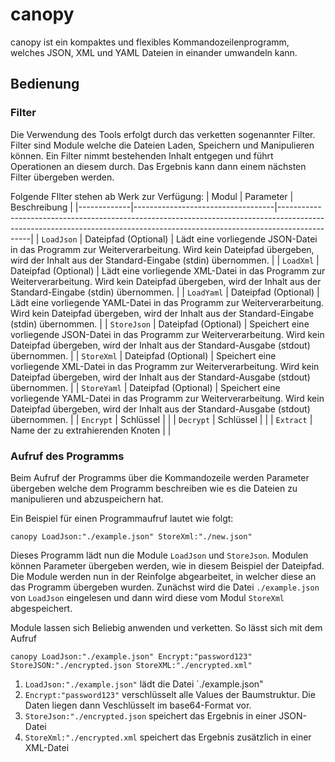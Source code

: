 # canopy
canopy ist ein kompaktes und flexibles Kommandozeilenprogramm, welches JSON, XML und YAML Dateien in einander umwandeln kann.

## Bedienung
### Filter
Die Verwendung des Tools erfolgt durch das verketten sogenannter Filter. Filter sind Module welche die Dateien Laden, Speichern und Manipulieren können.
Ein Filter nimmt bestehenden Inhalt entgegen und führt Operationen an diesem durch. Das Ergebnis kann dann einem nächsten Filter übergeben werden.

Folgende FIlter stehen ab Werk zur Verfügung:
| Modul       | Parameter                         | Beschreibung                                                                                                                                                               |
|-------------|-----------------------------------|----------------------------------------------------------------------------------------------------------------------------------------------------------------------------|
| `LoadJson`  | Dateipfad (Optional)              | Lädt eine vorliegende JSON-Datei in das Programm zur Weiterverarbeitung. Wird kein Dateipfad übergeben, wird der Inhalt aus der Standard-Eingabe (stdin) übernommen.       |
| `LoadXml`   | Dateipfad (Optional)              | Lädt eine vorliegende XML-Datei in das Programm zur Weiterverarbeitung. Wird kein Dateipfad übergeben, wird der Inhalt aus der Standard-Eingabe (stdin) übernommen.        |
| `LoadYaml`  | Dateipfad (Optional)              | Lädt eine vorliegende YAML-Datei in das Programm zur Weiterverarbeitung. Wird kein Dateipfad übergeben, wird der Inhalt aus der Standard-Eingabe (stdin) übernommen.       |
| `StoreJson` | Dateipfad (Optional)              | Speichert eine vorliegende JSON-Datei in das Programm zur Weiterverarbeitung. Wird kein Dateipfad übergeben, wird der Inhalt aus der Standard-Ausgabe (stdout) übernommen. |
| `StoreXml`  | Dateipfad (Optional)              | Speichert eine vorliegende XML-Datei in das Programm zur Weiterverarbeitung. Wird kein Dateipfad übergeben, wird der Inhalt aus der Standard-Ausgabe (stdout) übernommen.  |
| `StoreYaml` | Dateipfad (Optional)              | Speichert eine vorliegende YAML-Datei in das Programm zur Weiterverarbeitung. Wird kein Dateipfad übergeben, wird der Inhalt aus der Standard-Ausgabe (stdout) übernommen. |
| `Encrypt`   | Schlüssel                         |                                                                                                                                                                            |
| `Decrypt`   | Schlüssel                         |                                                                                                                                                                            |
| `Extract`   | Name der zu extrahierenden Knoten |                                                                                                                                                                            |
### Aufruf des Programms
Beim Aufruf der Programms über die Kommandozeile werden Parameter übergeben welche dem Programm beschreiben wie es die Dateien zu manipulieren und abzuspeichern hat.

Ein Beispiel für einen Programmaufruf lautet wie folgt:
```
canopy LoadJson:"./example.json" StoreXml:"./new.json"
```
Dieses Programm lädt nun die Module `LoadJson` und `StoreJson`. Modulen können Parameter übergeben werden, wie in diesem Beispiel der Dateipfad. Die Module werden nun in der Reinfolge abgearbeitet, in welcher diese an das Programm übergeben wurden. Zunächst wird die Datei `./example.json` von `LoadJson` eingelesen und dann wird diese vom Modul `StoreXml` abgespeichert.

Module lassen sich Beliebig anwenden und verketten. So lässt sich mit dem Aufruf
```
canopy LoadJson:"./example.json" Encrypt:"password123" StoreJSON:"./encrypted.json StoreXML:"./encrypted.xml"
```
1. `LoadJson:"./example.json"` lädt die Datei `./example.json"
2. `Encrypt:"password123"` verschlüsselt alle Values der Baumstruktur. Die Daten liegen dann Veschlüsselt im base64-Format vor.
3. `StoreJson:"./encrypted.json` speichert das Ergebnis in einer JSON-Datei
4. `StoreXml:"./encrypted.xml` speichert das Ergebnis zusätzlich in einer XML-Datei

